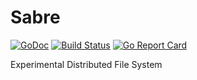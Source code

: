 # Sabre
[![GoDoc](https://godoc.org/github.com/cagedmantis/sabre?status.svg)](https://godoc.org/github.com/cagedmantis/sabre)
[![Build Status](https://travis-ci.org/cagedmantis/sabre)](https://travis-ci.org/cagedmantis/sabre)
[![Go Report Card](https://goreportcard.com/badge/cagedmantis/sabre)](https://goreportcard.com/report/cagedmantis/sabre)

Experimental Distributed File System

